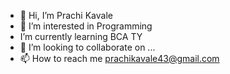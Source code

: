 - 👋 Hi, I’m Prachi Kavale
- 👀 I’m interested in Programming
-    I’m currently learning BCA TY
- 💞️ I’m looking to collaborate on ...
- 📫 How to reach me prachikavale43@gmail.com

<!---
prachee126/prachee126 is a ✨ special ✨ repository because its `README.md` (this file) appears on your GitHub profile.
You can click the Preview link to take a look at your changes.
--->
